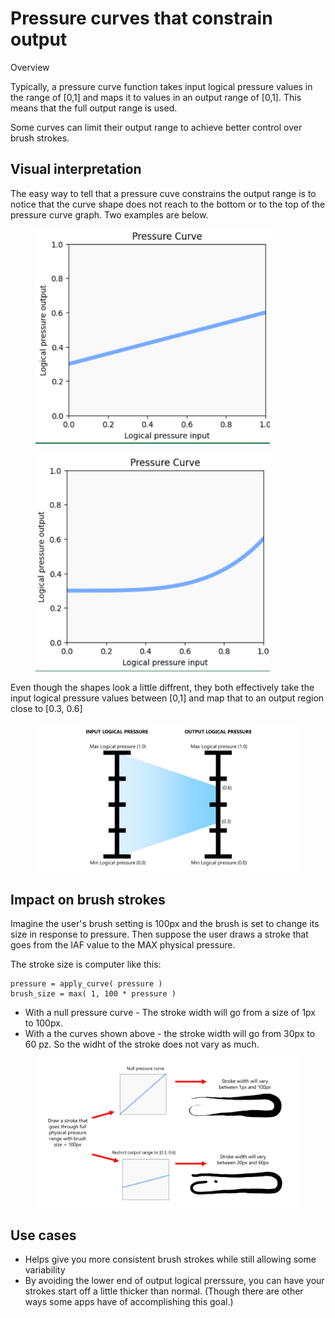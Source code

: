 # Pressure curves that constrain output

Overview

Typically, a pressure curve function takes input logical pressure values in the range of \[0,1] and maps it to values in an output range of \[0,1]. This means that the full output range is used.

Some curves can limit their output range to achieve better control over brush strokes.

## Visual interpretation

The easy way to tell that a pressure cuve constrains the output range is to notice that the curve shape does not reach to the bottom or to the top of the pressure curve graph. Two examples are below.

<figure><img src="../../.gitbook/assets/image (2) (1) (1) (1) (1).png" alt="" width="375"><figcaption></figcaption></figure>



<figure><img src="../../.gitbook/assets/image (1) (1) (1) (1) (1) (1) (1) (1) (1) (1) (1).png" alt="" width="375"><figcaption></figcaption></figure>

Even though the shapes look a little diffrent, they both effectively take the input logical pressure values between \[0,1] and map that to an output region close to \[0.3, 0.6]



<figure><img src="../../.gitbook/assets/Slide_20240724_235922.png" alt=""><figcaption></figcaption></figure>

## Impact on brush strokes

Imagine the user's brush setting is 100px and the brush is set to change its size in response to pressure.  Then suppose the user draws a stroke that goes from the IAF value to the MAX physical pressure.

The stroke size is computer like this:

```
pressure = apply_curve( pressure )
brush_size = max( 1, 100 * pressure )
```

* With a null pressure curve - The stroke width will go from a size of 1px to 100px.
* With a the curves shown above - the stroke width will go from 30px to 60 pz. So the widht of the stroke does not vary as much.

<figure><img src="../../.gitbook/assets/image (3) (1) (1).png" alt=""><figcaption></figcaption></figure>



## Use cases

* Helps give you more consistent brush strokes while still allowing some variability
* By avoiding the lower end of output logical prerssure, you can have your strokes start off a little thicker than normal. (Though there are other ways some apps have of accomplishing this goal.)

